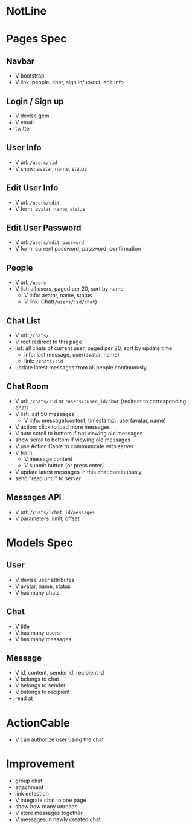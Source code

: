 NotLine
===

# Pages Spec

## Navbar
- V bootstrap
- V link: people, chat, sign in/up/out, edit info

## Login / Sign up

- V devise gem
- V email
- twitter

## User Info

- V url: `/users/:id`
- V show: avatar, name, status

## Edit User Info

- V url: `/users/edit`
- V form: avatar, name, status

## Edit User Password

- V url: `/users/edit_password`
- V form: current password, password, confirmation

## People

- V url: `/users`
- V list: all users, paged per 20, sort by name
  - V info: avatar, name, status
  - V link: Chat(`/users/:id/chat`)

## Chat List

- V url: `/chats/`
- V root redirect to this page
- list: all chats of current user, paged per 20, sort by update time
  - info: last message, user(avatar, name)
  - link: `/chats/:id`
- update latest messages from all people continuously

## Chat Room 
- V url: `/chats/:id` or `/users/:user_id/chat` (redirect to corresponding chat)
- V list: last 50 messages
  - V info: message(content, timestamp), user(avatar, name)
- V action: click to load more messages
- V auto scroll to bottom if not viewing old messages
- show scroll to bottom if viewing old messages
- V use Action Cable to communicate with server
- V form: 
  - V message content
  - V submit button (or press enter)
- V update latest messages in this chat continuously
- send "read until" to server

## Messages API
- V url: `/chats/:chat_id/messages`
- V parameters: limit, offset

# Models Spec

## User

- V devise user attributes
- V avatar, name, status
- V has many chats

## Chat

- V title
- V has many users
- V has many messages

## Message

- V id, content, sender id, recipient id
- V belongs to chat
- V belongs to sender
- V belongs to recipient
- read at

# ActionCable

- V can authorize user using the chat

# Improvement
- group chat
- attachment
- link detection
- V integrate chat to one page
- show how many unreads
- V store messages together
- V messages in newly created chat
